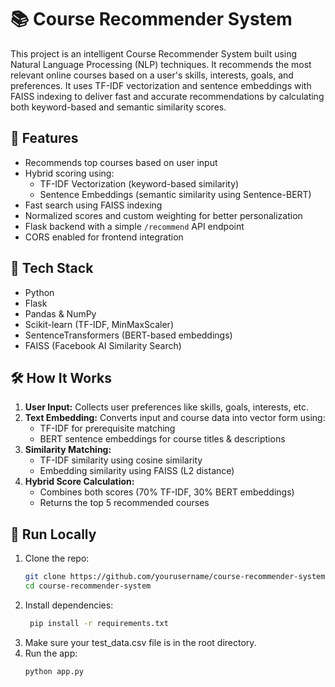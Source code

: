 # 📚 Course Recommender System

This project is an intelligent Course Recommender System built using Natural Language Processing (NLP) techniques. It recommends the most relevant online courses based on a user's skills, interests, goals, and preferences. It uses TF-IDF vectorization and sentence embeddings with FAISS indexing to deliver fast and accurate recommendations by calculating both keyword-based and semantic similarity scores.

## 🚀 Features

- Recommends top courses based on user input
- Hybrid scoring using:
  - TF-IDF Vectorization (keyword-based similarity)
  - Sentence Embeddings (semantic similarity using Sentence-BERT)
- Fast search using FAISS indexing
- Normalized scores and custom weighting for better personalization
- Flask backend with a simple `/recommend` API endpoint
- CORS enabled for frontend integration

## 🧠 Tech Stack

- Python
- Flask
- Pandas & NumPy
- Scikit-learn (TF-IDF, MinMaxScaler)
- SentenceTransformers (BERT-based embeddings)
- FAISS (Facebook AI Similarity Search)

## 🛠 How It Works

1. **User Input:** Collects user preferences like skills, goals, interests, etc.
2. **Text Embedding:** Converts input and course data into vector form using:
   - TF-IDF for prerequisite matching
   - BERT sentence embeddings for course titles & descriptions
3. **Similarity Matching:**
   - TF-IDF similarity using cosine similarity
   - Embedding similarity using FAISS (L2 distance)
4. **Hybrid Score Calculation:**
   - Combines both scores (70% TF-IDF, 30% BERT embeddings)
   - Returns the top 5 recommended courses

## 🧪 Run Locally

1. Clone the repo:
   ```bash
   git clone https://github.com/yourusername/course-recommender-system.git
   cd course-recommender-system
   ```
2. Install dependencies:
   ```bash
    pip install -r requirements.txt
    ```
3. Make sure your test_data.csv file is in the root directory.
4. Run the app:
   ```bash
   python app.py
   ```
